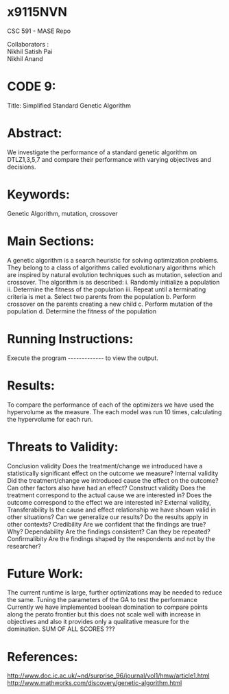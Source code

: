 # x9115NVN
CSC 591 - MASE Repo

Collaborators :   
Nikhil Satish Pai   
Nikhil Anand  

# CODE 9:   
Title: Simplified Standard Genetic Algorithm

# Abstract:   

We investigate the performance of a standard genetic algorithm on DTLZ1,3,5,7 and compare their performance with varying objectives and decisions. 


# Keywords:    
Genetic Algorithm, mutation, crossover

# Main Sections:   
  A genetic algorithm is a search heuristic for solving optimization problems. They belong to a class of algorithms called evolutionary algorithms which are inspired by natural evolution techniques such as mutation, selection and crossover.
  The algorithm is as described:
    i. Randomly initialize a population
   ii. Determine the fitness of the population
  iii. Repeat until a terminating criteria is met 
       a. Select two parents from the population 
       b. Perform crossover on the parents creating a new child 
       c. Perform mutation of the population 
       d. Determine the fitness of the population
  

# Running Instructions:    
  Execute the program ------------- to view the output.     

# Results:  
  To compare the performance of each of the optimizers we have used the hypervolume as the measure. The each model was run 10 times, calculating the hypervolume for each run.

# Threats to Validity:   
Conclusion validity
Does the treatment/change we introduced have a statistically significant effect on the outcome we measure?
Internal validity
Did the treatment/change we introduced cause the effect on the outcome? Can other factors also have had an effect?
Construct validity
Does the treatment correspond to the actual cause we are interested in? Does the outcome correspond to the effect
we are interested in?
External validity, Transferability
Is the cause and effect relationship we have shown valid in other situations? Can we generalize our results? Do the
results apply in other contexts?
Credibility
Are we confident that the findings are true? Why?
Dependability
Are the findings consistent? Can they be repeated?
Confirmalibity
Are the findings shaped by the respondents and not by the researcher?

# Future Work:   
  The current runtime is large, further optimizations may be needed to reduce the same.
  Tuning the parameters of the GA to test the performance 
  Currently we have implemented boolean domination to compare points along the perato frontier but this does not scale well with increase in objectives and also it provides only a qualitative measure for the domination.
  SUM OF ALL SCORES ???


# References:     
http://www.doc.ic.ac.uk/~nd/surprise_96/journal/vol1/hmw/article1.html
http://www.mathworks.com/discovery/genetic-algorithm.html
